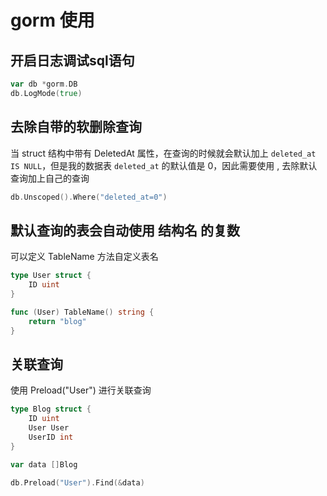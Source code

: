 # gorm 使用


## 开启日志调试sql语句

```go
var db *gorm.DB
db.LogMode(true)
```

## 去除自带的软删除查询

当 struct 结构中带有 DeletedAt 属性，在查询的时候就会默认加上 `deleted_at IS NULL`，但是我的数据表 `deleted_at` 的默认值是 0，因此需要使用 , 去除默认查询加上自己的查询

```go
db.Unscoped().Where("deleted_at=0")
```

## 默认查询的表会自动使用 结构名 的复数

可以定义 TableName 方法自定义表名

```go
type User struct {
    ID uint
}

func (User) TableName() string {
	return "blog"
}
```

## 关联查询

使用 Preload("User") 进行关联查询

```go
type Blog struct {
    ID uint
    User User
    UserID int
}

var data []Blog

db.Preload("User").Find(&data)
```